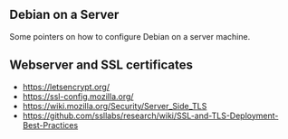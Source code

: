 Debian on a Server
------------------

Some pointers on how to configure Debian on a server machine.


Webserver and SSL certificates
------------------------------

- https://letsencrypt.org/
- https://ssl-config.mozilla.org/
- https://wiki.mozilla.org/Security/Server_Side_TLS
- https://github.com/ssllabs/research/wiki/SSL-and-TLS-Deployment-Best-Practices

